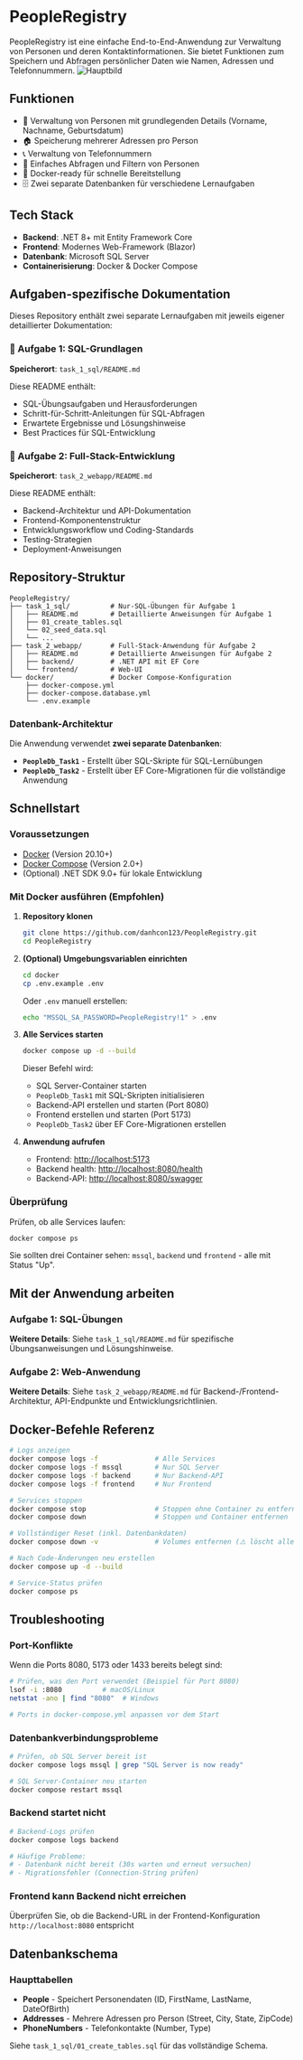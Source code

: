 # PeopleRegistry

PeopleRegistry ist eine einfache End-to-End-Anwendung zur Verwaltung von Personen und deren Kontaktinformationen. Sie bietet Funktionen zum Speichern und Abfragen persönlicher Daten wie Namen, Adressen und Telefonnummern.
![Hauptbild](./pics/image2.PNG)
## Funktionen

- 📇 Verwaltung von Personen mit grundlegenden Details (Vorname, Nachname, Geburtsdatum)
- 🏠 Speicherung mehrerer Adressen pro Person
- 📞 Verwaltung von Telefonnummern
- 🔎 Einfaches Abfragen und Filtern von Personen
- 🐳 Docker-ready für schnelle Bereitstellung
- 🗄️ Zwei separate Datenbanken für verschiedene Lernaufgaben

## Tech Stack

- **Backend**: .NET 8+ mit Entity Framework Core
- **Frontend**: Modernes Web-Framework (Blazor)
- **Datenbank**: Microsoft SQL Server
- **Containerisierung**: Docker & Docker Compose
## Aufgaben-spezifische Dokumentation

Dieses Repository enthält zwei separate Lernaufgaben mit jeweils eigener detaillierter Dokumentation:

### 📁 Aufgabe 1: SQL-Grundlagen
**Speicherort**: `task_1_sql/README.md`

Diese README enthält:
- SQL-Übungsaufgaben und Herausforderungen
- Schritt-für-Schritt-Anleitungen für SQL-Abfragen
- Erwartete Ergebnisse und Lösungshinweise
- Best Practices für SQL-Entwicklung

### 📁 Aufgabe 2: Full-Stack-Entwicklung
**Speicherort**: `task_2_webapp/README.md`

Diese README enthält:
- Backend-Architektur und API-Dokumentation
- Frontend-Komponentenstruktur
- Entwicklungsworkflow und Coding-Standards
- Testing-Strategien
- Deployment-Anweisungen

## Repository-Struktur

```
PeopleRegistry/
├── task_1_sql/          # Nur-SQL-Übungen für Aufgabe 1
│   ├── README.md        # Detaillierte Anweisungen für Aufgabe 1
│   ├── 01_create_tables.sql
│   └── 02_seed_data.sql
│   └── ...
├── task_2_webapp/       # Full-Stack-Anwendung für Aufgabe 2
│   ├── README.md        # Detaillierte Anweisungen für Aufgabe 2
│   ├── backend/         # .NET API mit EF Core
│   └── frontend/        # Web-UI
└── docker/              # Docker Compose-Konfiguration
    ├── docker-compose.yml
    ├── docker-compose.database.yml
    └── .env.example
```

### Datenbank-Architektur

Die Anwendung verwendet **zwei separate Datenbanken**:

- **`PeopleDb_Task1`** - Erstellt über SQL-Skripte für SQL-Lernübungen
- **`PeopleDb_Task2`** - Erstellt über EF Core-Migrationen für die vollständige Anwendung

## Schnellstart

### Voraussetzungen

- [Docker](https://docs.docker.com/get-docker/) (Version 20.10+)
- [Docker Compose](https://docs.docker.com/compose/install/) (Version 2.0+)
- (Optional) .NET SDK 9.0+ für lokale Entwicklung

### Mit Docker ausführen (Empfohlen)

1. **Repository klonen**
   ```bash
   git clone https://github.com/danhcon123/PeopleRegistry.git
   cd PeopleRegistry
   ```

2. **(Optional) Umgebungsvariablen einrichten**
   ```bash
   cd docker
   cp .env.example .env
   ```
   
   Oder `.env` manuell erstellen:
   ```bash
   echo "MSSQL_SA_PASSWORD=PeopleRegistry!1" > .env
   ```

3. **Alle Services starten**
   ```bash
   docker compose up -d --build
   ```

   Dieser Befehl wird:
   - SQL Server-Container starten
   - `PeopleDb_Task1` mit SQL-Skripten initialisieren
   - Backend-API erstellen und starten (Port 8080)
   - Frontend erstellen und starten (Port 5173)
   - `PeopleDb_Task2` über EF Core-Migrationen erstellen

4. **Anwendung aufrufen**

   - Frontend: [http://localhost:5173](http://localhost:5173)
   - Backend health: [http://localhost:8080/health](http://localhost:8080/health)
   - Backend-API: [http://localhost:8080/swagger](http://localhost:8080/swagger)

### Überprüfung

Prüfen, ob alle Services laufen:
```bash
docker compose ps
```

Sie sollten drei Container sehen: `mssql`, `backend` und `frontend` - alle mit Status "Up".


## Mit der Anwendung arbeiten

### Aufgabe 1: SQL-Übungen

**Weitere Details**: Siehe `task_1_sql/README.md` für spezifische Übungsanweisungen und Lösungshinweise.

### Aufgabe 2: Web-Anwendung

**Weitere Details**: Siehe `task_2_webapp/README.md` für Backend-/Frontend-Architektur, API-Endpunkte und Entwicklungsrichtlinien.

## Docker-Befehle Referenz

```bash
# Logs anzeigen
docker compose logs -f              # Alle Services
docker compose logs -f mssql        # Nur SQL Server
docker compose logs -f backend      # Nur Backend-API
docker compose logs -f frontend     # Nur Frontend

# Services stoppen
docker compose stop                 # Stoppen ohne Container zu entfernen
docker compose down                 # Stoppen und Container entfernen

# Vollständiger Reset (inkl. Datenbankdaten)
docker compose down -v              # Volumes entfernen (⚠️ löscht alle Daten)

# Nach Code-Änderungen neu erstellen
docker compose up -d --build

# Service-Status prüfen
docker compose ps
```

## Troubleshooting

### Port-Konflikte
Wenn die Ports 8080, 5173 oder 1433 bereits belegt sind:
```bash
# Prüfen, was den Port verwendet (Beispiel für Port 8080)
lsof -i :8080          # macOS/Linux
netstat -ano | find "8080"  # Windows

# Ports in docker-compose.yml anpassen vor dem Start
```

### Datenbankverbindungsprobleme
```bash
# Prüfen, ob SQL Server bereit ist
docker compose logs mssql | grep "SQL Server is now ready"

# SQL Server-Container neu starten
docker compose restart mssql
```

### Backend startet nicht
```bash
# Backend-Logs prüfen
docker compose logs backend

# Häufige Probleme:
# - Datenbank nicht bereit (30s warten und erneut versuchen)
# - Migrationsfehler (Connection-String prüfen)
```

### Frontend kann Backend nicht erreichen
Überprüfen Sie, ob die Backend-URL in der Frontend-Konfiguration `http://localhost:8080` entspricht

## Datenbankschema

### Haupttabellen
- **People** - Speichert Personendaten (ID, FirstName, LastName, DateOfBirth)
- **Addresses** - Mehrere Adressen pro Person (Street, City, State, ZipCode)
- **PhoneNumbers** - Telefonkontakte (Number, Type)

Siehe `task_1_sql/01_create_tables.sql` für das vollständige Schema.